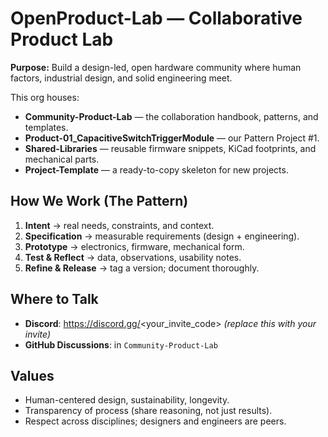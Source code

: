 # OpenProduct-Lab — Collaborative Product Lab

**Purpose:** Build a design-led, open hardware community where human factors, industrial design, and solid engineering meet.

This org houses:
- **Community-Product-Lab** — the collaboration handbook, patterns, and templates.
- **Product-01_CapacitiveSwitchTriggerModule** — our Pattern Project #1.
- **Shared-Libraries** — reusable firmware snippets, KiCad footprints, and mechanical parts.
- **Project-Template** — a ready-to-copy skeleton for new projects.

## How We Work (The Pattern)
1. **Intent** → real needs, constraints, and context.
2. **Specification** → measurable requirements (design + engineering).
3. **Prototype** → electronics, firmware, mechanical form.
4. **Test & Reflect** → data, observations, usability notes.
5. **Refine & Release** → tag a version; document thoroughly.

## Where to Talk
- **Discord**: https://discord.gg/<your_invite_code> *(replace this with your invite)*
- **GitHub Discussions**: in `Community-Product-Lab`

## Values
- Human-centered design, sustainability, longevity.
- Transparency of process (share reasoning, not just results).
- Respect across disciplines; designers and engineers are peers.
